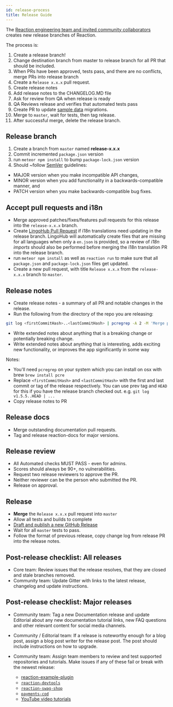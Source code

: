 ```yaml
---
id: release-process
title: Release Guide
---
```

    
The [Reaction engineering team and invited community collaborators](https://github.com/orgs/reactioncommerce/people) creates new release branches of Reaction.

The process is:
1. Create a release branch!
1. Change destination branch from master to release branch for all PR that should be included.
1. When PRs have been approved, tests pass, and there are no conflicts, merge PRs into release branch
1. Create a `Release x.x.x` pull request.
1. Create release notes
1. Add release notes to the CHANGELOG.MD file
1. Ask for review from QA when release is ready
1. QA Reviews release and verifies that automated tests pass
1. Create PR to update [sample data](https://github.com/reactioncommerce/reaction-catalog-sample-data/) migrations.
1. Merge to `master`, wait for tests, then tag release.
1. After successful merge, delete the release branch.

## Release branch

1. Create a branch from `master` named **release-x.x.x**
2. Commit incremented `package.json` version
3. run `meteor npm install` to bump `package-lock.json` version
4. Should ~follow [SemVer](http://semver.org/) guidelines:

- MAJOR version when you make incompatible API changes,
- MINOR version when you add functionality in a backwards-compatible manner, and
- PATCH version when you make backwards-compatible bug fixes.

## Accept pull requests and i18n

- Merge approved patches/fixes/features pull requests for this release into the `release-x.x.x` branch.
- Create [LingoHub Pull Request](https://translate.lingohub.com/reaction-commerce/dashboard) if  i18n translations need updating in the release branch. LingoHub will automatically create files that are missing for all languages when only a `en.json` is provided, so a review of _i18n imports_ should also be performed before merging the i18n translation PR into the release branch.
- run `meteor npm install` as well as `reaction run` to make sure that all `package.json` and `package-lock.json` files get updated.
- Create a new pull request, with title `Release x.x.x` from the `release-x.x.x` branch to `master`.

## Release notes

- Create release notes - a summary of all PR and notable changes in the release.
- Run the following from the directory of the repo you are releasing:

```sh
git log <firstCommitHash>..<lastCommitHash> | pcregrep -A 2 -M 'Merge pull request' | perl -pe 's/Merge.*(#[0-9]{4}).*/$1/' | perl -pe 's/^(\-|#| |(\[[a-zA-Z]+\])+|\n)*//g' | perl -0777pe 's/([0-9]{4})\n(.+)\n/ - $2 (#$1)\n/g'
```

- Write extended notes about anything that is a breaking change or potentially breaking change.
- Write extended notes about anything that is interesting, adds exciting new functionality, or improves the app significantly in some way

Notes:

- You'll need `pcregrep` on your system which you can install on osx with brew `brew install pcre`
- Replace `<firstCommitHash>` and `<lastCommitHash>` with the first and last commit or tag of the release respectively. You can use prev tag and `HEAD` for this if you have the release branch checked out. e.g. `git log v1.5.5..HEAD | ...`
- Copy release notes to PR

## Release docs

- Merge outstanding documentation pull requests.
- Tag and release reaction-docs for major versions.

## Release review

- All Automated checks MUST PASS - even for admins.
- Scores should always be 90+, no vulnerabilities.
- Request two release reviewers to approve the PR.
- Neither reviewer can be the person who submitted the PR.
- Release on approval.

## Release

- **Merge** the `Release x.x.x` pull request into `master`
- Allow all tests and builds to complete
- [Draft and publish a new GitHub Release](https://github.com/reactioncommerce/reaction/releases)
- Wait for all `master` tests to pass.
- Follow the format of previous release, copy change log from release PR into the release notes.

## Post-release checklist: All releases

- Core team: Review issues that the release resolves, that they are closed and stale branches removed.
- Community team: Update Gitter with links to the latest release, changelog and update instructions.

## Post-release checklist: Major releases

- Community team: Tag a new Documentation release and update Editorial about any new documentation tutorial links, new FAQ questions and other relevant content for social media channels.

- Community / Editorial team: If a release is noteworthy enough for a blog post, assign a blog post writer for the release post. The post should include instructions on how to upgrade.

- Community team: Assign team members to review and test supported repositories and tutorials. Make issues if any of these fail or break with the newest release:
  - [reaction-example-plugin](https://github.com/reactioncommerce/reaction-example-plugin/)
  - [`reaction-devtools`](https://github.com/reactioncommerce/reaction-devtools)
  - [`reaction-swag-shop`](https://github.com/reactioncommerce/reaction-swag-shop)
  - [`payments-cod`](https://github.com/reactioncommerce/payments-cod)
  - [YouTube video tutorials](https://www.youtube.com/playlist?list=PLJ1TVRVOrm2O5OsXqzDn5iZez4WEnKRZH)
